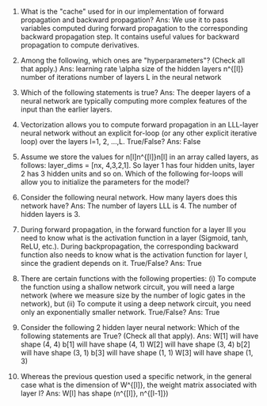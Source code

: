 1. What is the "cache" used for in our implementation of forward propagation and backward propagation?
Ans: We use it to pass variables computed during forward propagation to the corresponding backward propagation step. It contains useful values for backward propagation to compute derivatives.

2. Among the following, which ones are "hyperparameters"? (Check all that apply.)
Ans:
learning rate \alpha
size of the hidden layers n^{[l]}
number of iterations
number of layers L in the neural network

3. Which of the following statements is true?
Ans: The deeper layers of a neural network are typically computing more complex features of the input than the earlier layers.

4. Vectorization allows you to compute forward propagation in an LLL-layer neural network without an explicit for-loop (or any other explicit iterative loop) over the layers l=1, 2, …,L. True/False?
Ans: False

5. Assume we store the values for n[l]n^{[l]}n[l] in an array called layers, as follows: layer_dims = [nx, 4,3,2,1]. So layer 1 has four hidden units, layer 2 has 3 hidden units and so on. Which of the following for-loops will allow you to initialize the parameters for the model?

6. Consider the following neural network.
How many layers does this network have?
Ans: The number of layers LLL is 4. The number of hidden layers is 3.

7. During forward propagation, in the forward function for a layer lll you need to know what is the activation function in a layer (Sigmoid, tanh, ReLU, etc.). During backpropagation, the corresponding backward function also needs to know what is the activation function for layer l, since the gradient depends on it. True/False?
Ans: True

8. There are certain functions with the following properties:
(i) To compute the function using a shallow network circuit, you will need a large network (where we measure size by the number of logic gates in the network), but (ii) To compute it using a deep network circuit, you need only an exponentially smaller network. True/False?
Ans: True

9. Consider the following 2 hidden layer neural network:
Which of the following statements are True? (Check all that apply).
Ans:
W[1] will have shape (4, 4)
b[1] will have shape (4, 1)
W[2] will have shape (3, 4)
b[2] will have shape (3, 1)
b[3] will have shape (1, 1)
W[3] will have shape (1, 3)

10. Whereas the previous question used a specific network, in the general case what is the dimension of W^{[l]}, the weight matrix associated with layer l?
Ans: W[l] has shape (n^{[l]}, n^{[l-1]})

